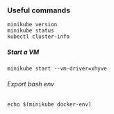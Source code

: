 ### Useful commands

```
minikube version
minikube status
kubectl cluster-info
```

##### Start a VM
`minikube start --vm-driver=xhyve`

###### Export bash env
`echo $(minikube docker-env)`
